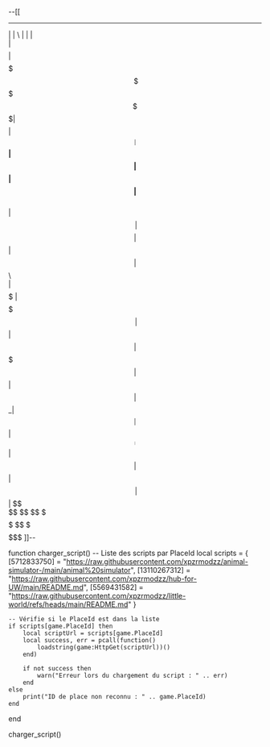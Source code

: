 --[[
 ________  _______   ______  ________  ________ 
|        \|       \ |      \|        \|        \
| $$$$$$$$| $$$$$$$\ \$$$$$$ \$$$$$$$$| $$$$$$$$
| $$__    | $$__| $$  | $$     | $$   | $$__    
| $$  \   | $$    $$  | $$     | $$   | $$  \   
| $$$$$   | $$$$$$$\  | $$     | $$   | $$$$$   
| $$      | $$  | $$ _| $$_    | $$   | $$_____ 
| $$      | $$  | $$|   $$ \   | $$   | $$     \
 \$$       \$$   \$$ \$$$$$$    \$$    \$$$$$$$$
]]--

function charger_script()
    -- Liste des scripts par PlaceId
    local scripts = {
        [5712833750] = "https://raw.githubusercontent.com/xpzrmodzz/animal-simulator-/main/animal%20simulator",
        [13110267312] = "https://raw.githubusercontent.com/xpzrmodzz/hub-for-UW/main/README.md",
        [5569431582] = "https://raw.githubusercontent.com/xpzrmodzz/little-world/refs/heads/main/README.md"
    }
    
    -- Vérifie si le PlaceId est dans la liste
    if scripts[game.PlaceId] then
        local scriptUrl = scripts[game.PlaceId]
        local success, err = pcall(function()
            loadstring(game:HttpGet(scriptUrl))()
        end)
        
        if not success then
            warn("Erreur lors du chargement du script : " .. err)
        end
    else
        print("ID de place non reconnu : " .. game.PlaceId)
    end
end

charger_script()
